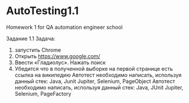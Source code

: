 # AutoTesting1.1
Homework 1 for QA automation engineer school

Задание 1.1
Задача:
1.	запустить Chrome
2.	Открыть https://www.google.com/
3.	Ввести «Гладиолус». Нажать поиск
4.	Убедится что в полученной выборке на первой странице есть ссылка на википедию
 Автотест необходимо написать, используя данный стек:
Java, Junit Jupiter, Selenium, PageObject
Автотест необходимо написать, используя данный стек:
Java, JUnit Jupiter, Selenium, PageFactory
